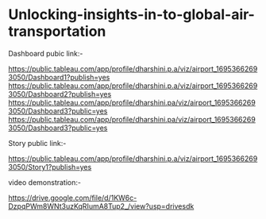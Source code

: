 # Unlocking-insights-in-to-global-air-transportation


Dashboard pubic link:-

https://public.tableau.com/app/profile/dharshini.p.a/viz/airport_16953662693050/Dashboard1?publish=yes
https://public.tableau.com/app/profile/dharshini.p.a/viz/airport_16953662693050/Dashboard2?publish=yes
https://public.tableau.com/app/profile/dharshini.pa/viz/airport_16953662693050/Dashboard3?public=yes
https://public.tableau.com/app/profile/dharshini.pa/viz/airport_16953662693050/Dashboard3?public=yes


Story public link:-

https://public.tableau.com/app/profile/dharshini.p.a/viz/airport_16953662693050/Story1?publish=yes


video demonstration:-

https://drive.google.com/file/d/1KW6c-DzpqPWm8WNt3uzKqRIumA8Tup2_/view?usp=drivesdk
